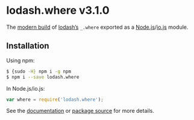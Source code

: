 # lodash.where v3.1.0

The [modern build](https://github.com/lodash/lodash/wiki/Build-Differences) of [lodash’s](https://lodash.com/) `_.where` exported as a [Node.js](http://nodejs.org/)/[io.js](https://iojs.org/) module.

## Installation

Using npm:

```bash
$ {sudo -H} npm i -g npm
$ npm i --save lodash.where
```

In Node.js/io.js:

```js
var where = require('lodash.where');
```

See the [documentation](https://lodash.com/public#where) or [package source](https://github.com/lodash/lodash/blob/3.1.0-npm-packages/lodash.where) for more details.
